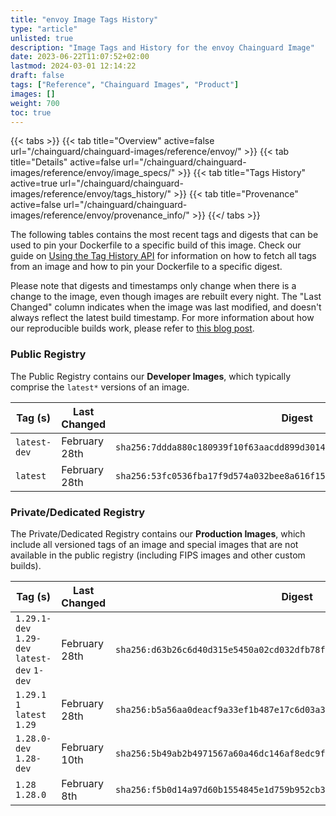 ```yaml
---
title: "envoy Image Tags History"
type: "article"
unlisted: true
description: "Image Tags and History for the envoy Chainguard Image"
date: 2023-06-22T11:07:52+02:00
lastmod: 2024-03-01 12:14:22
draft: false
tags: ["Reference", "Chainguard Images", "Product"]
images: []
weight: 700
toc: true
---
```


{{< tabs >}}
{{< tab title="Overview" active=false url="/chainguard/chainguard-images/reference/envoy/" >}}
{{< tab title="Details" active=false url="/chainguard/chainguard-images/reference/envoy/image_specs/" >}}
{{< tab title="Tags History" active=true url="/chainguard/chainguard-images/reference/envoy/tags_history/" >}}
{{< tab title="Provenance" active=false url="/chainguard/chainguard-images/reference/envoy/provenance_info/" >}}
{{</ tabs >}}

The following tables contains the most recent tags and digests that can be used to pin your Dockerfile to a specific build of this image. Check our guide on [Using the Tag History API](/chainguard/chainguard-images/using-the-tag-history-api/) for information on how to fetch all tags from an image and how to pin your Dockerfile to a specific digest.

Please note that digests and timestamps only change when there is a change to the image, even though images are rebuilt every night. The "Last Changed" column indicates when the image was last modified, and doesn't always reflect the latest build timestamp. For more information about how our reproducible builds work, please refer to [this blog post](https://www.chainguard.dev/unchained/reproducing-chainguards-reproducible-image-builds).

### Public Registry
The Public Registry contains our **Developer Images**, which typically comprise the `latest*` versions of an image.

| Tag (s)       | Last Changed  | Digest                                                                    |
|---------------|---------------|---------------------------------------------------------------------------|
|  `latest-dev` | February 28th | `sha256:7ddda880c180939f10f63aacdd899d3014c50fc17e5124084b3a2ee7d41ebd7c` |
|  `latest`     | February 28th | `sha256:53fc0536fba17f9d574a032bee8a616f158eeaa8a1e3797a1c1f633e83d0317d` |


### Private/Dedicated Registry
The Private/Dedicated Registry contains our **Production Images**, which include all versioned tags of an image and special images that are not available in the public registry (including FIPS images and other custom builds).

| Tag (s)                                       | Last Changed  | Digest                                                                    |
|-----------------------------------------------|---------------|---------------------------------------------------------------------------|
|  `1.29.1-dev` `1.29-dev` `latest-dev` `1-dev` | February 28th | `sha256:d63b26c6d40d315e5450a02cd032dfb78f8e401919c3f0a41f9b4f913f7ca2a6` |
|  `1.29.1` `1` `latest` `1.29`                 | February 28th | `sha256:b5a56aa0deacf9a33ef1b487e17c6d03a30f6df1f577be2bc301a690869716de` |
|  `1.28.0-dev` `1.28-dev`                      | February 10th | `sha256:5b49ab2b4971567a60a46dc146af8edc9f9d0452bd97504168b8711f8ccfb43b` |
|  `1.28` `1.28.0`                              | February 8th  | `sha256:f5b0d14a97d60b1554845e1d759b952cb31a5dbc0c9cc6111cedfff6c6942df5` |

